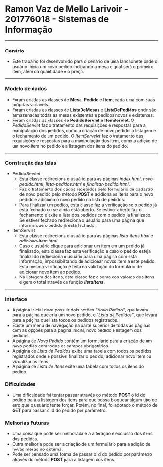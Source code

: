 # Ramon Vaz de Mello Larivoir - 201776018 - Sistemas de Informação

---

### Cenário
- Este trabalho foi desenvolvido para o cenário de uma lanchonete onde o usuário inicia um novo pedido indicando a mesa e qual será o primeiro item, além da quantidade e o preço.

---

### Modelo de dados
- Foram criadas as classes de **Mesa**, **Pedido** e **Item**, cada uma com suas próprias variaveis.
- Foram criadas as classes de **ListaDeMesas** e **ListaDePedidos** onde são armazenadas todas as mesas existentes e pedidos novos e existentes.
- Foram criadas as classes de **PedidoServlet** e **ItemServlet**. O *PedidoServlet* faz o tratamento das requisições e respostas para a manipulação dos pedidos, como a criação de novo pedido, a listagem e o fechamento de um pedido. O *ItemServelet* faz o tratamento das requisições e respostas para a manipulação dos item, como a adição de um novo item no pedido e a listagem dos itens do pedido.

---

### Construção das telas
- PedidoServlet
  - Esta classe redireciona o usuário para as páginas *index.html*, *novo-pedido.html*, *lista-pedidos.html* e *finalizar-pedido.html*.
  - Faz o tratamento dos dados recebidos pelo formulário de cadastro de novo pedido pelo método **POST** e acidiona os itens para o novo pedido e adiciona o novo pedido na lista de pedidos.
  - Para finalizar um pedido, esta classe faz a verificação se o pedido já está fechado ou se ainda está aberto. Se estiver aberto faz o fechamento e exite a lista dos pedidos com o pedido ja finalizado. Se estiver fechado redireciona o usuário para uma página que informa que o pedido já está fechado.
- ItemServlet
  - Esta classe redireciona o usuário para as páginas *lista-itens.html* e *adiciona-item.html*.
  - Caso o usuário clique para adicionar um item em um pedido já finalizado, esta classe faz esta verificação e caso o pedido esteja finalizado redireciona o usuário para uma página com esta informação, impossibilitando de adicionar novos item a este pedido. Esta mesma verificação é feita na validação do formulário de adicionar novo item ao pedido.
  - Na listagem dos itens, esta classe faz a soma dos valores dos itens e gera o total através da função ***listaItens***.
  
---

### Interface
- A página inicial deve possuir dois botões *"Novo Pedido"*, que levará para a página que cria um novo pedido, e *"Lista de Pedidos"*, que levará para a página que lista todos os pedidos registrados.
- Existe um menu de navegação na parte superior de todas as páginas com as opções para a página inicial, novo pedido e listagem dos pedidos.
- A página de *Novo Pedido* contém um formulário para a criação de um novo pedido com todos os campos obrigatórios.
- A página de *Lista de Pedidos* exibe uma tabela com todos os pedidos registrados onde é possível finalizar o pedido, adicionar novo item ou vizualizar os itens.
- A página de *Lista  de Itens* exite uma tabela com todos os itens do pedido.

### Dificuldades
- Uma dificuldade foi tentar passar através do método **POST** o id do pedido para a listagem dos itens para que possa bloquear algum tipo de erro que o usuário tente forçar. Porém, no final, foi adotado o método de **GET** para passar o id do pedido por parâmetro.

### Melhorias Futuras
- Uma coisa que pode ser melhorada é a alteração e exclusão dos itens dos pedidos.
- Outra melhoria pode ser a criação de um formulário para a adição de novas mesas no sistema.
- Pode ser pensado uma forma de passar o id do pedido por parâmetro através do método **POST** para a listagem dos itens.
